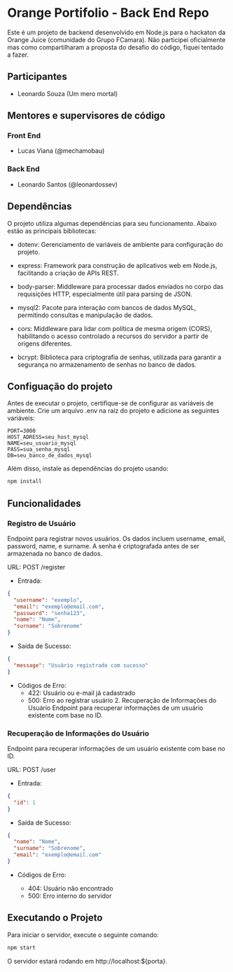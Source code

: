 # Orange Portifolio - Back End Repo

Este é um projeto de backend desenvolvido em Node.js para o hackaton da Orange Juice (comunidade do Grupo FCamara). Não participei oficialmente mas como compartilharam a proposta do desafio do código, fiquei tentado a fazer.

## Participantes

- Leonardo Souza (Um mero mortal)

## Mentores e supervisores de código

### Front End

- Lucas Viana (@mechamobau)

### Back End

- Leonardo Santos (@leonardossev)

## Dependências

O projeto utiliza algumas dependências para seu funcionamento. Abaixo estão as principais bibliotecas:

- dotenv: Gerenciamento de variáveis de ambiente para configuração do projeto.

- express: Framework para construção de aplicativos web em Node.js, facilitando a criação de APIs REST.

- body-parser: Middleware para processar dados enviados no corpo das requisições HTTP, especialmente útil para parsing de JSON.

- mysql2: Pacote para interação com bancos de dados MySQL, permitindo consultas e manipulação de dados.

- cors: Middleware para lidar com política de mesma origem (CORS), habilitando o acesso controlado a recursos do servidor a partir de origens diferentes.

- bcrypt: Biblioteca para criptografia de senhas, utilizada para garantir a segurança no armazenamento de senhas no banco de dados.

## Configuação do projeto

Antes de executar o projeto, certifique-se de configurar as variáveis de ambiente. Crie um arquivo .env na raiz do projeto e adicione as seguintes variáveis:

```dotenv
PORT=3000
HOST_ADRESS=seu_host_mysql
NAME=seu_usuario_mysql
PASS=sua_senha_mysql
DB=seu_banco_de_dados_mysql
```

Além disso, instale as dependências do projeto usando:

```bash
npm install
```

## Funcionalidades

### Registro de Usuário

Endpoint para registrar novos usuários. Os dados incluem username, email, password, name, e surname. A senha é criptografada antes de ser armazenada no banco de dados.

URL: POST /register

- Entrada:

```json
{
  "username": "exemplo",
  "email": "exemplo@email.com",
  "password": "senha123",
  "name": "Nome",
  "surname": "Sobrenome"
}
```

- Saída de Sucesso:

```json
{
  "message": "Usuário registrado com sucesso"
}
```

- Códigos de Erro:
  - 422: Usuário ou e-mail já cadastrado
  - 500: Erro ao registrar usuário 2. Recuperação de Informações do Usuário
  Endpoint para recuperar informações de um usuário existente com base no ID.

### Recuperação de Informações do Usuário

Endpoint para recuperar informações de um usuário existente com base no ID.

URL: POST /user

- Entrada:

```json
{
  "id": 1
}
```

- Saída de Sucesso:

```json
{
  "name": "Nome",
  "surname": "Sobrenome",
  "email": "exemplo@email.com"
}
```

- Códigos de Erro:

  - 404: Usuário não encontrado
  - 500: Erro interno do servidor

## Executando o Projeto

Para iniciar o servidor, execute o seguinte comando:
```bash
npm start
```
O servidor estará rodando em http://localhost:${porta}.